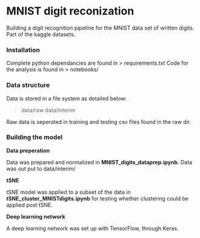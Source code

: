 # MNIST digit reconization
Building a digit recognition pipeline for the MNIST data set of written digits. Part of the kaggle datasets.

### Installation

Complete python dependancies are found in > requirements.txt
Code for the analysis is found in > notebooks/


### Data structure
Data is stored in a file system as detailed below:

> data/raw
> data/interim

Raw data is seperated in training and testing csv files found in the raw dir.

### Building the model
**Data preperation**

Data was prepared and normalized in **MNIST_digits_dataprep.ipynb**. Data was out put to data/interim/

**tSNE**

tSNE model was applied to a subset of the data in **tSNE_cluster_MNISTdigits.ipynb** for testing whether clustering could be applied post tSNE.

**Deep learning network**

A deep learning network was set up with TensorFlow, through Keras.
